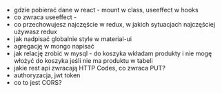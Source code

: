 - gdzie pobierać dane w react - mount w class, useeffect w hooks
- co zwraca useeffect - 
- co przechowujesz najczęście w redux, w jakich sytuacjach najczęściej używasz redux
- jak nadpisać globalnie style w material-ui
- agregację w mongo napisać
- jak relację zrobić w mysql - do koszyka wkładam produkty i nie mogę włożyć do koszyka jeśli nie ma produktu w tabeli
- jakie rest api zwracają HTTP Codes, co zwraca PUT?
- authoryzacja, jwt token
- co to jest CORS?
